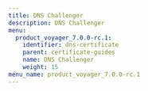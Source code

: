 ```yaml
---
title: DNS Challenger
description: DNS Challenger
menu:
  product_voyager_7.0.0-rc.1:
    identifier: dns-certificate
    parent: certificate-guides
    name: DNS Challenger
    weight: 15
menu_name: product_voyager_7.0.0-rc.1
---
```


